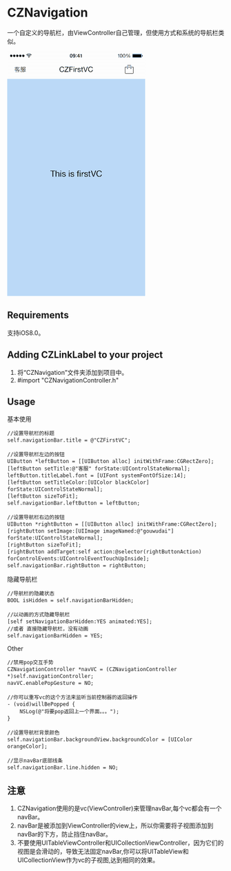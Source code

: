 # CZNavigation
一个自定义的导航栏，由ViewController自己管理，但使用方式和系统的导航栏类似。

![](cznavigation.gif)

## Requirements
支持iOS8.0。

## Adding CZLinkLabel to your project
1. 将“CZNavigation”文件夹添加到项目中。
2. #import "CZNavigationController.h"


## Usage
基本使用
```
//设置导航栏的标题
self.navigationBar.title = @"CZFirstVC";

//设置导航栏左边的按钮
UIButton *leftButton = [[UIButton alloc] initWithFrame:CGRectZero];
[leftButton setTitle:@"客服" forState:UIControlStateNormal];
leftButton.titleLabel.font = [UIFont systemFontOfSize:14];
[leftButton setTitleColor:[UIColor blackColor] forState:UIControlStateNormal];
[leftButton sizeToFit];
self.navigationBar.leftButton = leftButton;

//设置导航栏右边的按钮
UIButton *rightButton = [[UIButton alloc] initWithFrame:CGRectZero];
[rightButton setImage:[UIImage imageNamed:@"gouwudai"] forState:UIControlStateNormal];
[rightButton sizeToFit];
[rightButton addTarget:self action:@selector(rightButtonAction) forControlEvents:UIControlEventTouchUpInside];
self.navigationBar.rightButton = rightButton;
```

隐藏导航栏
```
//导航栏的隐藏状态
BOOL isHidden = self.navigationBarHidden;

//以动画的方式隐藏导航栏
[self setNavigationBarHidden:YES animated:YES];
//或者 直接隐藏导航栏，没有动画
self.navigationBarHidden = YES;
```

Other
```
//禁用pop交互手势
CZNavigationController *navVC = (CZNavigationController *)self.navigationController;
navVC.enablePopGesture = NO;

//你可以重写vc的这个方法来监听当前控制器的返回操作
- (void)willBePopped {
    NSLog(@"将要pop返回上一个界面。。。");
}

//设置导航栏背景颜色
self.navigationBar.backgroundView.backgroundColor = [UIColor orangeColor];

//显示navBar底部线条
self.navigationBar.line.hidden = NO;
```

## 注意
1. CZNavigation使用的是vc(ViewController)来管理navBar,每个vc都会有一个navBar。
2. navBar是被添加到ViewController的view上，所以你需要将子视图添加到navBar的下方，防止挡住navBar。
3. 不要使用UITableViewController和UICollectionViewController，因为它们的视图是会滑动的，导致无法固定navBar,你可以将UITableView和UICollectionView作为vc的子视图,达到相同的效果。



